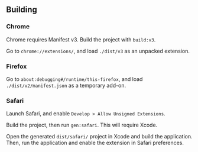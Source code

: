 ## Building

### Chrome

Chrome requires Manifest v3. Build the project with `build:v3`.

Go to `chrome://extensions/`, and load `./dist/v3` as an unpacked extension.

### Firefox

Go to `about:debugging#/runtime/this-firefox`, and load `./dist/v2/manifest.json` as a temporary add-on.

### Safari

Launch Safari, and enable `Develop > Allow Unsigned Extensions`.

Build the project, then run `gen:safari`. This will require Xcode.

Open the generated `dist/safari/` project in Xcode and build the application. Then, run the application and enable the extension in Safari preferences.
